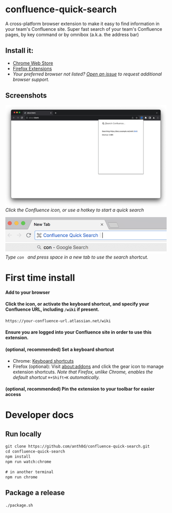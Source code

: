 # confluence-quick-search

A cross-platform browser extension to make it easy to find information in your team's Confluence site.
Super fast search of your team's Confluence pages, by key command or by omnibox (a.k.a. the address bar)

## Install it:

- [Chrome Web Store](https://chrome.google.com/webstore/detail/confluence-quick-search/gimcmmlpmjffkpbomagapjhdfbbeldfk)
- [Firefox Extensions](https://addons.mozilla.org/en-US/firefox/addon/confluence-quick-search/)
- _Your preferred browser not listed? [Open an issue](https://github.com/anth0d/confluence-quick-search/issues/new) to request additional browser support._

## Screenshots

![popup example](docs/chrome.png)
_Click the Confluence icon, or use a hotkey to start a quick search_

![omnibox example](docs/omnibox.png)
_Type `con ` and press space in a new tab to use the search shortcut._

# First time install

#### Add to your browser

#### Click the icon, or activate the keyboard shortcut, and specify your Confluence URL, including `/wiki` if present.

    https://your-confluence-url.atlassian.net/wiki

#### Ensure you are logged into your Confluence site in order to use this extension.

#### (optional, recommended) Set a keyboard shortcut

- Chrome: [Keyboard shortcuts](chrome://extensions/shortcuts)
- Firefox (optional): Visit [about:addons](about:addons) and click the gear icon to manage extension shortcuts.
  _Note that Firefox, unlike Chrome, enables the default shortcut_ `⌘+Shift+K` _automatically._

#### (optional, recommended) Pin the extension to your toolbar for easier access

# Developer docs

## Run locally

    git clone https://github.com/anth0d/confluence-quick-search.git
    cd confluence-quick-search
    npm install
    npm run watch:chrome

    # in another terminal
    npm run chrome

## Package a release

    ./package.sh
